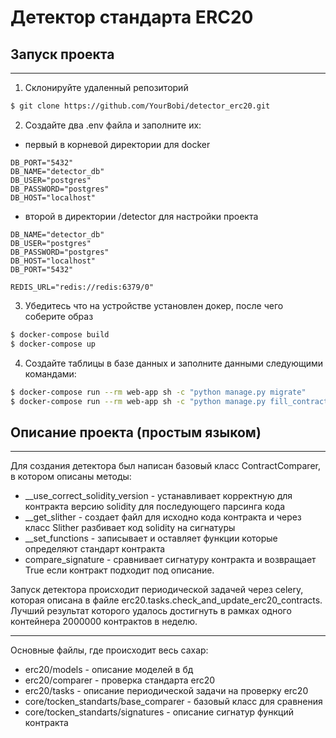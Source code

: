 # Детектор стандарта ERC20

## Запуск проекта
***
1. Склонируйте удаленный репозиторий
```bash
$ git clone https://github.com/YourBobi/detector_erc20.git
```
2. Создайте два .env файла и заполните их:
- первый в корневой директории для docker
```
DB_PORT="5432"
DB_NAME="detector_db"
DB_USER="postgres"
DB_PASSWORD="postgres"
DB_HOST="localhost"
```
- второй в директории /detector для настройки проекта
```
DB_NAME="detector_db"
DB_USER="postgres"
DB_PASSWORD="postgres"
DB_HOST="localhost"
DB_PORT="5432"

REDIS_URL="redis://redis:6379/0"
```

3. Убедитесь что на устройстве установлен докер, после чего соберите образ
```bash
$ docker-compose build
$ docker-compose up
```
4. Создайте таблицы в базе данных и заполните данными следующими командами:
```bash
$ docker-compose run --rm web-app sh -c "python manage.py migrate"
$ docker-compose run --rm web-app sh -c "python manage.py fill_contracts"
```

## Описание проекта (простым языком)
***
Для создания детектора был написан базовый класс ContractComparer, в котором описаны методы:
- __use_correct_solidity_version - устанавливает корректную для контракта версию solidity для последующего парсинга кода
- __get_slither - создает файл для исходно кода контракта и через класс Slither разбивает код solidity на сигнатуры 
- __set_functions - записывает и оставляет функции которые определяют стандарт контракта
- compare_signature - сравнивает сигнатуру контракта и возвращает True если контракт подходит под описание.

Запуск детектора происходит периодической задачей через celery, которая описана в файле erc20.tasks.check_and_update_erc20_contracts. 
Лучший результат которого удалось достигнуть в рамках одного контейнера 2000000 контрактов в неделю.

***
Основные файлы, где происходит весь сахар:
- erc20/models - описание моделей в бд
- erc20/comparer - проверка стандарта erc20
- erc20/tasks - описание периодической задачи на проверку erc20
- core/tocken_standarts/base_comparer - базовый класс для сравнения 
- core/tocken_standarts/signatures - описание сигнатур функций контракта